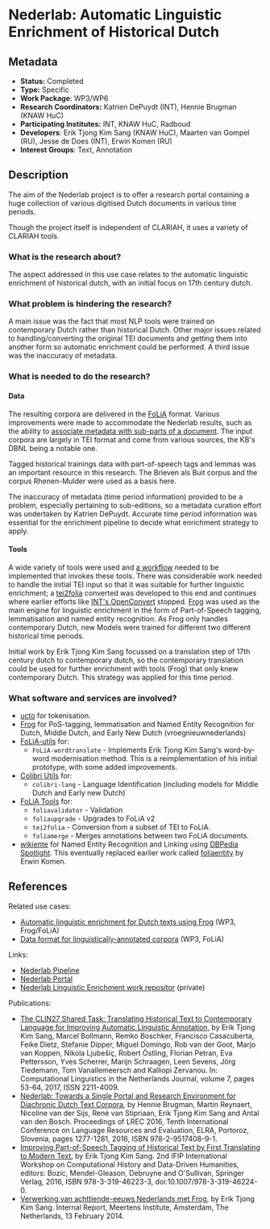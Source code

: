 # Nederlab: Automatic Linguistic Enrichment of Historical Dutch

## Metadata

* **Status:**  Completed
* **Type:** Specific
* **Work Package**: WP3/WP6
* **Research Coordinators:**  Katrien DePuydt (INT), Hennie Brugman (KNAW HuC)
* **Participating Institutes:** INT, KNAW HuC, Radboud
* **Developers**: Erik Tjong Kim Sang (KNAW HuC), Maarten van Gompel (RU), Jesse de Does (INT), Erwin Komen (RU)
* **Interest Groups**: Text, Annotation

## Description

The aim of the Nederlab project is to offer a research portal containing a huge collection of various digitised
Dutch documents in various time periods.

Though the project itself is independent of CLARIAH, it uses a variety of CLARIAH tools.

### What is the research about?

The aspect addressed in this use case relates to the automatic linguistic enrichment of historical dutch, with an
initial focus on 17th century dutch.

### What problem is hindering the research?

A main issue was the fact that most NLP tools were trained on contemporary Dutch rather than historical Dutch.
Other major issues related to handling/converting the original TEI documents and getting them into another form so automatic enrichment
could be performed. A third issue was the inaccuracy of metadata.

### What is needed to do the research?

#### Data

The resulting corpora are delivered in the [FoLiA](https://proycon.github.io/folia) format. Various improvements were made to
accommodate the Nederlab results, such as the ability to [associate metadata with sub-parts of a document](https://github.com/proycon/folia/issues/30). The input corpora are largely in TEI format and come from various sources, the KB's DBNL being a notable one.

Tagged historical trainings data with part-of-speech tags and lemmas was an important resource in this research. The Brieven
als Buit corpus and the corpus Rhenen-Mulder were used as a basis here.

The inaccuracy of metadata (time period information) provided to be a problem, especially pertaining to sub-editions, so
a metadata curation effort was undertaken by Katrien DePuydt. Accurate time period information was essential for the
enrichment pipeline to decide what enrichment strategy to apply.

#### Tools

A wide variety of tools were used and [a workflow](https://github.com/proycon/nederlab-pipeline) needed to be
implemented that invokes these tools. There was considerable work needed to handle the initial TEI input so that it was
suitable for further linguistic enrichment; a [tei2folia](https://github.com/proycon/foliatools) converted was developed to this end and continues where earlier efforts like [INT's OpenConvert](https://github.com/INL/OpenConvert) stopped. [Frog](https://languagemachines.github.io/frog) was used as the main engine for linguistic enrichment in the form of Part-of-Speech tagging, lemmatisation and named entity recognition. As Frog only handles contemporary Dutch, new Models were trained for different two different historical time periods.

Initial work by Erik Tjong Kim Sang focussed on a translation step of 17th century dutch to contemporary dutch, so the
contemporary translation could be used for further enrichment with tools (Frog) that only knew contemporary Dutch. This strategy was applied for this time period.

### What software and services are involved?

* [ucto](https://languagemachines.github.io/ucto) for tokenisation.
* [Frog](https://languagemachines.github.io/frog) for PoS-tagging, lemmatisation and Named Entity Recognition for Dutch,
    Middle Dutch, and Early New Dutch (vroegnieuwnederlands)
* [FoLiA-utils](https://github.com/LanguageMachines) for:
    * ``FoLiA-wordtranslate`` - Implements Erik Tjong Kim Sang's word-by-word modernisation method. This is a
        reimplementation of his initial prototype, with some added improvements.
* [Colibri Utils](https://github.com/proycon/colibri-utils) for:
    * ``colibri-lang`` - Language Identification (including models for Middle Dutch and Early new Dutch)
* [FoLiA Tools](https://github.com/proycon/foliatools) for:
    * ``foliavalidator`` - Validation
    * ``foliaupgrade`` - Upgrades to FoLiA v2
    * ``tei2folia`` - Conversion from a subset of TEI to FoLiA.
    * ``foliamerge`` - Merges annotations between two FoLiA documents.
* [wikiente](https://github.com/proycon/wikiente) for Named Entity Recognition and Linking using [DBPedia Spotlight](https://www.dbpedia-spotlight.org). This eventually replaced earlier work called [foliaentity](https://github.com/ErwinKomen/FoliaEntity) by Erwin Komen.


## References

Related use cases:

* [Automatic linguistic enrichment for Dutch texts using Frog](frog.md) (WP3, Frog/FoLiA)
* [Data format for linguistically-annotated corpora](folia-corpora.md) (WP3, FoLiA)

Links:

* [Nederlab Pipeline](https://github.com/proycon/nederlab-pipeline)
* [Nederlab Portal](https://nederlab.nl)
* [Nederlab Linguistic Enrichment work repositor](https://github.com/INL/nederlab-linguistic-enrichment) (private)

Publications:

* [The CLIN27 Shared Task: Translating Historical Text to Contemporary Language for Improving Automatic Linguistic Annotation](https://clinjournal.org/clinj/article/view/68/61), by Erik Tjong Kim Sang, Marcel Bollmann, Remko Boschker, Francisco Casacuberta, Feike Dietz, Stefanie Dipper, Miguel Domingo, Rob van der Goot, Marjo van Koppen, Nikola Ljubešiç, Robert Östling, Florian Petran, Eva Pettersson, Yves Scherrer, Marijn Schraagen, Leen Sevens, Jörg Tiedemann, Tom Vanallemeersch and Kalliopi Zervanou. In: Computational Linguistics in the Netherlands Journal, volume 7, pages 53-64, 2017, ISSN 2211-4009.
* [Nederlab: Towards a Single Portal and Research Environment for Diachronic Dutch Text Corpora](https://ifarm.nl/erikt/papers/lrec2016nederlab.pdf), by Hennie Brugman, Martin Reynaert, Nicoline van der Sijs, René van Stipriaan, Erik Tjong Kim Sang and Antal van den Bosch. Proceedings of LREC 2016, Tenth International Conference on Language Resources and Evaluation, ELRA, Portoroz, Slovenia, pages 1277-1281, 2016, ISBN 978-2-9517408-9-1.
* [Improving Part-of-Speech Tagging of Historical Text by First Translating to Modern Text](https://ifarm.nl/erikt/papers/chdh2016.pdf), by Erik Tjong Kim Sang. 2nd IFIP International Workshop on Computational History and Data-Driven Humanities, editors: Bozic, Mendel-Gleason, Debruyne and O'Sullivan, Springer Verlag, 2016, ISBN 978-3-319-46223-3, doi:10.1007/978-3-319-46224-0.
* [Verwerking van achttiende-eeuws Nederlands met Frog](https://ifarm.nl/erikt/papers/2014edbo.pdf), by Erik Tjong Kim Sang. Internal Report, Meertens Institute, Amsterdam, The Netherlands, 13 February 2014.

